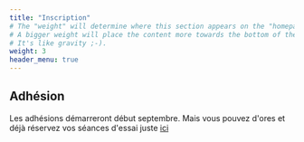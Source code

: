 ```yaml
---
title: "Inscription"
# The "weight" will determine where this section appears on the "homepage".
# A bigger weight will place the content more towards the bottom of the page.
# It's like gravity ;-).
weight: 3
header_menu: true
---
```


## Adhésion

Les adhésions démarreront début septembre. Mais vous pouvez d'ores et déjà réservez vos séances d'essai juste [ici](https://www.helloasso.com/associations/west-side-volley/evenements/seance-d-essai)

<!--
C'est simple ! Téléchargez les documents, remplissez-les et apportez-les lors de votre première séance.
Nous sommes impatients de vous rencontrer et de vous accueillir dans notre équipe.
 [Lien vers le site Hello Assos](https://www.helloasso.com/associations/west-side-volley/adhesions/adhesion-2025-2026-westsidevolley) -->

<!-- ![filet](images/affiche.webp) -->
